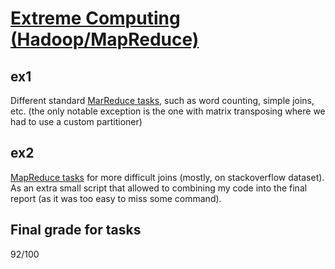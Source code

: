 # [Extreme Computing (Hadoop/MapReduce)](http://www.inf.ed.ac.uk/teaching/courses/exc/)

## ex1
Different standard [MarReduce tasks](./Homework1_tasks.pdf), such as word counting, simple joins, etc.  (the only notable exception is the one with matrix transposing where we had to use a custom partitioner)

## ex2
[MapReduce tasks](./Homework2_tasks.pdf) for more difficult joins (mostly, on stackoverflow dataset). As an extra small script that allowed to combining my code into the final report (as it was too easy to miss some command).

## Final grade for tasks
92/100
